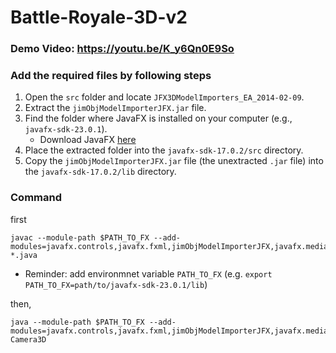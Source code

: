 # Battle-Royale-3D-v2
### Demo Video: https://youtu.be/K_y6Qn0E9So

### Add the required files by following steps
1. Open the `src` folder and locate `JFX3DModelImporters_EA_2014-02-09`.  
2. Extract the `jimObjModelImporterJFX.jar` file.  
3. Find the folder where JavaFX is installed on your computer (e.g., `javafx-sdk-23.0.1`).  
    -  Download JavaFX [here](https://gluonhq.com/products/javafx/)
5. Place the extracted folder into the `javafx-sdk-17.0.2/src` directory.  
6. Copy the `jimObjModelImporterJFX.jar` file (the unextracted `.jar` file) into the `javafx-sdk-17.0.2/lib` directory.


### Command
first
```
javac --module-path $PATH_TO_FX --add-modules=javafx.controls,javafx.fxml,jimObjModelImporterJFX,javafx.media *.java
```

-  Reminder: add environmnet variable `PATH_TO_FX` (e.g. `export PATH_TO_FX=path/to/javafx-sdk-23.0.1/lib`)

then,  
```
java --module-path $PATH_TO_FX --add-modules=javafx.controls,javafx.fxml,jimObjModelImporterJFX,javafx.media Camera3D
```

